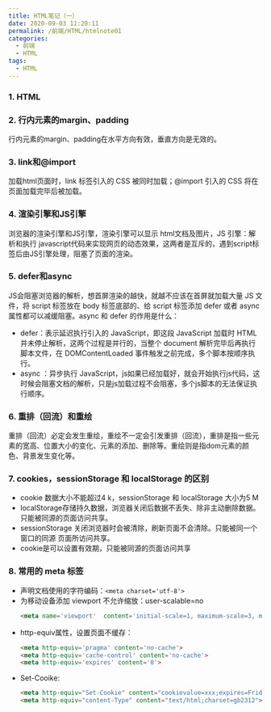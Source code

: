 ```yaml
---
title: HTML笔记（一）
date: 2020-09-03 11:20:11
permalink: /前端/HTML/htmlnote01
categories:
  - 前端
  - HTML
tags:
  - HTML
---
```

### 1. HTML

### 2. 行内元素的margin、padding
行内元素的margin、padding在水平方向有效，垂直方向是无效的。

### 3. link和@import
加载html页面时，link 标签引入的 CSS 被同时加载；@import 引入的 CSS 将在页面加载完毕后被加载。
### 4. 渲染引擎和JS引擎
浏览器的渲染引擎和JS引擎，渲染引擎可以显示 html文档及图片，JS 引擎：解析和执行 javascript代码来实现网页的动态效果，这两者是互斥的，遇到script标签后由JS引擎处理，阻塞了页面的渲染。

### 5. defer和async
JS会阻塞浏览器的解析，想首屏渲染的越快，就越不应该在首屏就加载大量 JS 文件，将 script 标签放在 body 标签底部的、给 script 标签添加 defer 或者 async 属性都可以减缓阻塞。async 和 defer 的作用是什么：
- defer：表示延迟执行引入的 JavaScript，即这段 JavaScript 加载时 HTML 并未停止解析，这两个过程是并行的，当整个 document 解析完毕后再执行脚本文件，在 DOMContentLoaded 事件触发之前完成，多个脚本按顺序执行。
- async ：异步执行 JavaScript，js如果已经加载好，就会开始执行js代码，这时候会阻塞文档的解析，只是js加载过程不会阻塞，多个js脚本的无法保证执行顺序。
### 6. 重排（回流）和重绘
重排（回流）必定会发生重绘，重绘不一定会引发重排（回流），重排是指一些元素的宽高、位置大小的变化、元素的添加、删除等。重绘则是指dom元素的颜色、背景发生变化等。
### 7. cookies，sessionStorage 和 localStorage 的区别
- cookie 数据大小不能超过4 k，sessionStorage 和 localStorage 大小为5 M
- localStorage存储持久数据，浏览器关闭后数据不丢失、除非主动删除数据。只能被同源的页面访问共享。
- sessionStorage 关闭浏览器时会被清除，刷新页面不会清除。只能被同一个窗口的同源 页面所访问共享。
- cookie是可以设置有效期，只能被同源的页面访问共享
### 8. 常用的 meta 标签
- 声明文档使用的字符编码：``<meta charset='utf-8'>``
- 为移动设备添加 viewport 不允许缩放：user-scalable=no
  ```html
  <meta name='viewport'  content='initial-scale=1, maximum-scale=3, minimum-scale=1, user-scalable=no'>
  ```
- http-equiv属性，设置页面不缓存：
  ```html
  <meta http-equiv='pragma' content='no-cache'> 
  <meta http-equiv='cache-control' content='no-cache'> 
  <meta http-equiv='expires' content='0'>
  ```
- Set-Cooike:
  ```html
  <meta http-equiv="Set-Cookie" content="cookievalue=xxx;expires=Friday,12-Jan-200118:18:18GMT；path=/">
  <meta http-equiv="content-Type" content="text/html;charset=gb2312">
  ```